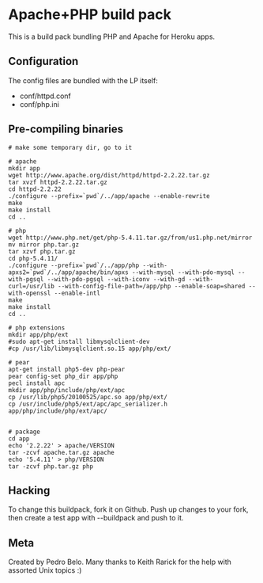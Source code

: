 Apache+PHP build pack
========================

This is a build pack bundling PHP and Apache for Heroku apps.

Configuration
-------------

The config files are bundled with the LP itself:

* conf/httpd.conf
* conf/php.ini


Pre-compiling binaries
----------------------
    
    # make some temporary dir, go to it

    # apache
    mkdir app
    wget http://www.apache.org/dist/httpd/httpd-2.2.22.tar.gz
    tar xvzf httpd-2.2.22.tar.gz
    cd httpd-2.2.22
    ./configure --prefix=`pwd`/../app/apache --enable-rewrite
    make
    make install
    cd ..
    
    # php
    wget http://www.php.net/get/php-5.4.11.tar.gz/from/us1.php.net/mirror
    mv mirror php.tar.gz
    tar xzvf php.tar.gz
    cd php-5.4.11/
    ./configure --prefix=`pwd`/../app/php --with-apxs2=`pwd`/../app/apache/bin/apxs --with-mysql --with-pdo-mysql --with-pgsql --with-pdo-pgsql --with-iconv --with-gd --with-curl=/usr/lib --with-config-file-path=/app/php --enable-soap=shared --with-openssl --enable-intl
    make
    make install
    cd ..
    
    # php extensions    
    mkdir app/php/ext
    #sudo apt-get install libmysqlclient-dev
    #cp /usr/lib/libmysqlclient.so.15 app/php/ext/
    
    # pear
    apt-get install php5-dev php-pear
    pear config-set php_dir app/php
    pecl install apc
    mkdir app/php/include/php/ext/apc
    cp /usr/lib/php5/20100525/apc.so app/php/ext/
    cp /usr/include/php5/ext/apc/apc_serializer.h app/php/include/php/ext/apc/
    
    
    # package
    cd app
    echo '2.2.22' > apache/VERSION
    tar -zcvf apache.tar.gz apache
    echo '5.4.11' > php/VERSION
    tar -zcvf php.tar.gz php


Hacking
-------

To change this buildpack, fork it on Github. Push up changes to your fork, then create a test app with --buildpack <your-github-url> and push to it.


Meta
----

Created by Pedro Belo.
Many thanks to Keith Rarick for the help with assorted Unix topics :)